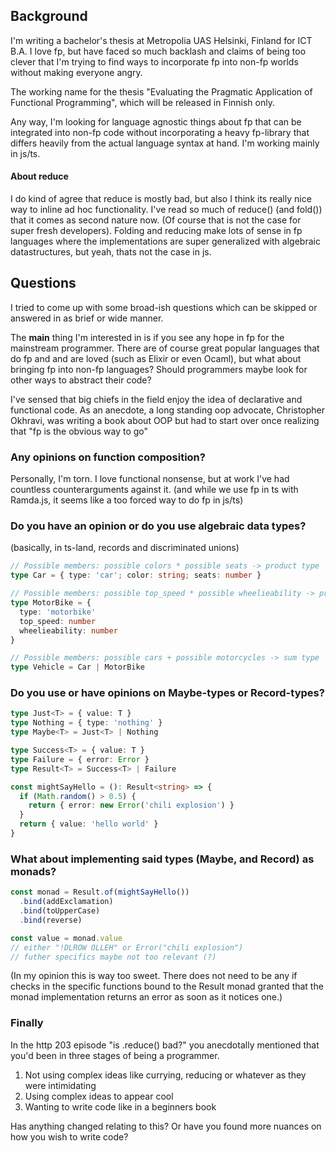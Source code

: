 ## Background

I'm writing a bachelor's thesis at Metropolia UAS Helsinki, Finland for ICT B.A. I love fp, but have faced so much backlash and claims of being too clever that I'm trying to find ways to incorporate fp into non-fp worlds without making everyone angry.

The working name for the thesis "Evaluating the Pragmatic Application of Functional Programming", which will be released in Finnish only.

Any way, I'm looking for language agnostic things about fp that can be integrated into non-fp code without incorporating a heavy fp-library that differs heavily from the actual language syntax at hand. I'm working mainly in js/ts.

#### About reduce

I do kind of agree that reduce is mostly bad, but also I think its really nice way to inline ad hoc functionality. I've read so much of reduce() (and fold()) that it comes as second nature now. (Of course that is not the case for super fresh developers). Folding and reducing make lots of sense in fp languages where the implementations are super generalized with algebraic datastructures, but yeah, thats not the case in js.

## Questions

I tried to come up with some broad-ish questions which can be skipped or answered in as brief or wide manner.

The **main** thing I'm interested in is if you see any hope in fp for the mainstream programmer. There are of course great popular languages that do fp and and are loved (such as Elixir or even Ocaml), but what about bringing fp into non-fp languages? Should programmers maybe look for other ways to abstract their code?

I've sensed that big chiefs in the field enjoy the idea of declarative and functional code. As an anecdote, a long standing oop advocate, Christopher Okhravi, was writing a book about OOP but had to start over once realizing that "fp is the obvious way to go"

### Any opinions on function composition?

Personally, I'm torn. I love functional nonsense, but at work I've had countless counterarguments against it. (and while we use fp in ts with Ramda.js, it seems like a too forced way to do fp in js/ts)

### Do you have an opinion or do you use algebraic data types?

(basically, in ts-land, records and discriminated unions)

```ts
// Possible members: possible colors * possible seats -> product type
type Car = { type: 'car'; color: string; seats: number }

// Possible members: possible top_speed * possible wheelieability -> product type
type MotorBike = {
  type: 'motorbike'
  top_speed: number
  wheelieability: number
}
```

```ts
// Possible members: possible cars + possible motorcycles -> sum type
type Vehicle = Car | MotorBike
```

### Do you use or have opinions on Maybe-types or Record-types?

```ts
type Just<T> = { value: T }
type Nothing = { type: 'nothing' }
type Maybe<T> = Just<T> | Nothing

type Success<T> = { value: T }
type Failure = { error: Error }
type Result<T> = Success<T> | Failure

const mightSayHello = (): Result<string> => {
  if (Math.random() > 0.5) {
    return { error: new Error('chili explosion') }
  }
  return { value: 'hello world' }
}
```

### What about implementing said types (Maybe, and Record) as monads?

```ts
const monad = Result.of(mightSayHello())
  .bind(addExclamation)
  .bind(toUpperCase)
  .bind(reverse)

const value = monad.value
// either "!DLROW OLLEH" or Error("chili explosion")
// futher specifics maybe not too relevant (?)
```

(In my opinion this is way too sweet. There does not need to be any if checks in the specific functions bound to the Result monad granted that the monad implementation returns an error as soon as it notices one.)

### Finally

In the http 203 episode "is .reduce() bad?" you anecdotally mentioned that you'd been in three stages of being a programmer.

1.  Not using complex ideas like currying, reducing or whatever as they were intimidating
2.  Using complex ideas to appear cool
3.  Wanting to write code like in a beginners book

Has anything changed relating to this? Or have you found more nuances on how you wish to write code?

